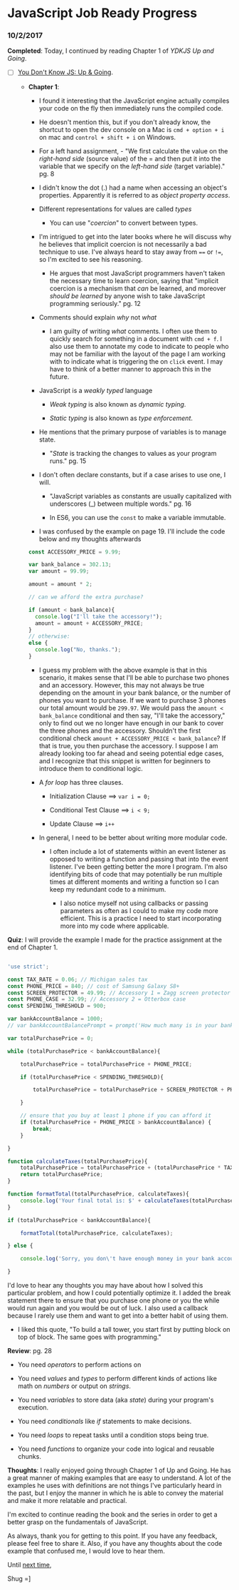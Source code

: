 # JavaScript Job Ready Progress

### 10/2/2017

**Completed**: Today, I continued by reading Chapter 1 of *YDKJS Up and Going*.

- [ ] [You Don't Know JS: Up & Going](https://github.com/getify/You-Dont-Know-JS/blob/master/up%20&%20going/README.md#you-dont-know-js-up--going).

  - **Chapter 1**:

    - I found it interesting that the JavaScript engine actually compiles your code on the fly then immediately runs the compiled code.

    - He doesn't mention this, but if you don't already know, the shortcut to open the dev console on a Mac is `cmd + option + i` on mac and `control + shift + i` on Windows.

    - For a left hand assignment, - "We first calculate the value on the *right-hand side* (source value) of the = and then put it into the variable that we specify on the *left-hand side* (target variable)." pg. 8

    - I didn't know the dot (.) had a name when accessing an object's properties. Apparently it is referred to as *object property access*.

    - Different representations for values are called *types*

      - You can use "*coercion*" to convert between types.

    - I'm intrigued to get into the later books where he will discuss why he believes that implicit coercion is not necessarily a bad technique to use. I've always heard to stay away from `==` or `!=`, so I'm excited to see his reasoning.

      - He argues that most JavaScript programmers haven't taken the necessary time to learn coercion, saying that "implicit coercion is a mechanism that *can* be learned, and moreover *should be learned* by anyone wish to take JavaScript programming seriously." pg. 12

    - Comments should explain *why* not *what*

      - I am guilty of writing *what* comments. I often use them to quickly search for something in a document with `cmd + f`. I also use them to annotate my code to indicate to people who may not be familiar with the layout of the page I am working with to indicate what is triggering the on `click` event. I may have to think of a better manner to approach this in the future.

    - JavaScript is a *weakly typed* language

      - *Weak typing* is also known as *dynamic typing*.

      - *Static typing* is also known as *type enforcement*.

    - He mentions that the primary purpose of variables is to manage state.

      - "*State* is tracking the changes to values as your program runs." pg. 15

    - I don't often declare constants, but if a case arises to use one, I will.

      - "JavaScript variables as constants are usually capitalized with underscores (\_) between multiple words." pg. 16

      - In ES6, you can use the `const` to make a variable immutable.

    - I was confused by the example on page 19. I'll include the code below and my thoughts afterwards

    ``` javascript
    const ACCESSORY_PRICE = 9.99;

    var bank_balance = 302.13;
    var amount = 99.99;

    amount = amount * 2;

    // can we afford the extra purchase?

    if (amount < bank_balance){
      console.log("I'll take the accessory!");
      amount = amount + ACCESSORY_PRICE;
    }
    // otherwise:
    else {
      console.log("No, thanks.");
    }
    ```

      - I guess my problem with the above example is that in this scenario, it makes sense that I'll be able to purchase two phones and an accessory. However, this may not always be true depending on the amount in your bank balance, or the number of phones you want to purchase. If we want to purchase 3 phones our total amount would be `299.97`. We would pass the `amount < bank_balance` conditional and then say, "I'll take the accessory," only to find out we no longer have enough in our bank to cover the three phones and the accessory. Shouldn't the first conditional check `amount + ACCESSORY_PRICE < bank_balance`? If that is true, you then purchase the accessory. I suppose I am already looking too far ahead and seeing potential edge cases, and I recognize that this snippet is written for beginners to introduce them to conditional logic.

    - A *for loop* has three clauses.

      - Initialization Clause ==> `var i = 0;`

      - Conditional Test Clause ==> `i < 9;` <!-- The 9 here is arbitrary -->

      - Update Clause ==> `i++`

    - In general, I need to be better about writing more modular code.

      - I often include a lot of statements within an event listener as opposed to writing a function and passing that into the event listener. I've been getting better the more I program. I'm also identifying bits of code that may potentially be run multiple times at different moments and writing a function so I can keep my redundant code to a minimum.

        - I also notice myself not using callbacks or passing parameters as often as I could to make my code more efficient. This is a practice I need to start incorporating more into my code where applicable.

**Quiz**: I will provide the example I made for the practice assignment at the end of Chapter 1.

``` javascript

'use strict';

const TAX_RATE = 0.06; // Michigan sales tax
const PHONE_PRICE = 840; // cost of Samsung Galaxy S8+
const SCREEN_PROTECTOR = 49.99; // Accessory 1 = Zagg screen protector
const PHONE_CASE = 32.99; // Accessory 2 = Otterbox case
const SPENDING_THRESHOLD = 900;

var bankAccountBalance = 1000;
// var bankAccountBalancePrompt = prompt('How much many is in your bank account?')

var totalPurchasePrice = 0;

while (totalPurchasePrice < bankAccountBalance){

    totalPurchasePrice = totalPurchasePrice + PHONE_PRICE;

    if (totalPurchasePrice < SPENDING_THRESHOLD){

        totalPurchasePrice = totalPurchasePrice + SCREEN_PROTECTOR + PHONE_CASE;

    }

    // ensure that you buy at least 1 phone if you can afford it
    if (totalPurchasePrice + PHONE_PRICE > bankAccountBalance) {
        break;
    }

}

function calculateTaxes(totalPurchasePrice){
    totalPurchasePrice = totalPurchasePrice + (totalPurchasePrice * TAX_RATE);
    return totalPurchasePrice;
}

function formatTotal(totalPurchasePrice, calculateTaxes){
    console.log('Your final total is: $' + calculateTaxes(totalPurchasePrice).toFixed(2));
}

if (totalPurchasePrice < bankAccountBalance){

    formatTotal(totalPurchasePrice, calculateTaxes);

} else {

    console.log('Sorry, you don\'t have enough money in your bank account to purchase the phone.');

}

```

I'd love to hear any thoughts you may have about how I solved this particular problem, and how I could potentially optimize it. I added the break statement there to ensure that you purchase one phone or you the while would run again and you would be out of luck. I also used a callback because I rarely use them and want to get into a better habit of using them.

- I liked this quote, "To build a tall tower, you start first by putting block on top of block. The same goes with programming."

**Review**: pg. 28

  - You need *operators* to perform actions on

  - You need *values* and *types* to perform different kinds of actions like math on *numbers* or output on *strings*.

  - You need *variables* to store data (aka *state*) during your program's execution.

  - You need *conditionals* like *if* statements to make decisions.

  - You need *loops* to repeat tasks until a condition stops being true.

  - You need *functions* to organize your code into logical and reusable chunks.

**Thoughts**: I really enjoyed going through Chapter 1 of Up and Going. He has a great manner of making examples that are easy to understand. A lot of the examples he uses with definitions are not things I've particularly heard in the past, but I enjoy the manner in which he is able to convey the material and make it more relatable and practical.

I'm excited to continue reading the book and the series in order to get a better grasp on the fundamentals of JavaScript.

As always, thank you for getting to this point. If you have any feedback, please feel free to share it. Also, if you have any thoughts about the code example that confused me, I would love to hear them.

Until [next time](10_03_17.md),

Shug =]
